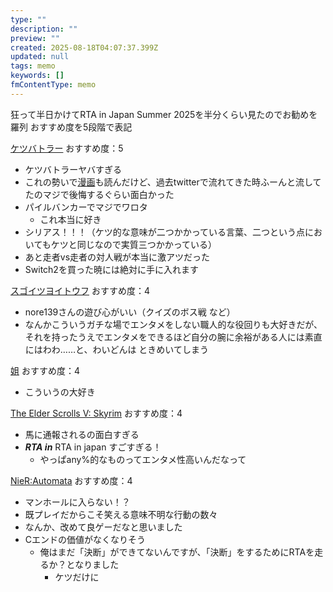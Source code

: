 ```yaml
---
type: ""
description: ""
preview: ""
created: 2025-08-18T04:07:37.399Z
updated: null
tags: memo
keywords: []
fmContentType: memo
---
```

狂って半日かけてRTA in Japan Summer 2025を半分くらい見たのでお勧めを羅列
おすすめ度を5段階で表記

[ケツバトラー](https://www.youtube.com/watch?v=eq4sq7BCXJI)
おすすめ度：5
- ケツバトラーヤバすぎる
- これの勢いで[漫画](https://www.corocoro.jp/chapter/33041/viewer)も読んだけど、過去twitterで流れてきた時ふーんと流してたのマジで後悔するぐらい面白かった
- パイルバンカーでマジでワロタ
	- これ本当に好き
- シリアス！！！（ケツ的な意味が二つかかっている言葉、二つという点においてもケツと同じなので実質三つかかっている）
- あと走者vs走者の対人戦が本当に激アツだった
- Switch2を買った暁には絶対に手に入れます

[スゴイツヨイトウフ](https://www.youtube.com/watch?v=Kpzm_rGouK8)
おすすめ度：4
- nore139さんの遊び心がいい（クイズのボス戦 など）
- なんかこういうガチな場でエンタメをしない職人的な役回りも大好きだが、それを持ったうえでエンタメをできるほど自分の腕に余裕がある人には素直にはわわ……と、わいどんは ときめいてしまう

[姐](https://www.youtube.com/watch?v=dXpadgoxA1w)
おすすめ度：4
- こういうの大好き

[The Elder Scrolls V: Skyrim](https://www.youtube.com/watch?v=vIW1wfzwMto)
おすすめ度：4
- 馬に通報されるの面白すぎる
- ***RTA in*** RTA in japan すごすぎる！
	- やっぱany%的なものってエンタメ性高いんだなって

[NieR:Automata](https://www.youtube.com/watch?v=CpbKn8n5Ziw)
おすすめ度：4
- マンホールに入らない！？
- 既プレイだからこそ笑える意味不明な行動の数々
- なんか、改めて良ゲーだなと思いました
- Cエンドの価値がなくなりそう
	- 俺はまだ「決断」ができてないんですが、「決断」をするためにRTAを走るか？となりました
		- ケツだけに
